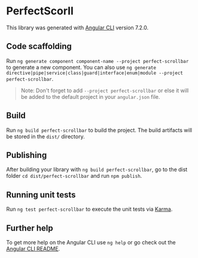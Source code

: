 # PerfectScorll

This library was generated with [Angular CLI](https://github.com/angular/angular-cli) version 7.2.0.

## Code scaffolding

Run `ng generate component component-name --project perfect-scrollbar` to generate a new component. You can also use `ng generate directive|pipe|service|class|guard|interface|enum|module --project perfect-scrollbar`.
> Note: Don't forget to add `--project perfect-scrollbar` or else it will be added to the default project in your `angular.json` file. 

## Build

Run `ng build perfect-scrollbar` to build the project. The build artifacts will be stored in the `dist/` directory.

## Publishing

After building your library with `ng build perfect-scrollbar`, go to the dist folder `cd dist/perfect-scrollbar` and run `npm publish`.

## Running unit tests

Run `ng test perfect-scrollbar` to execute the unit tests via [Karma](https://karma-runner.github.io).

## Further help

To get more help on the Angular CLI use `ng help` or go check out the [Angular CLI README](https://github.com/angular/angular-cli/blob/master/README.md).
